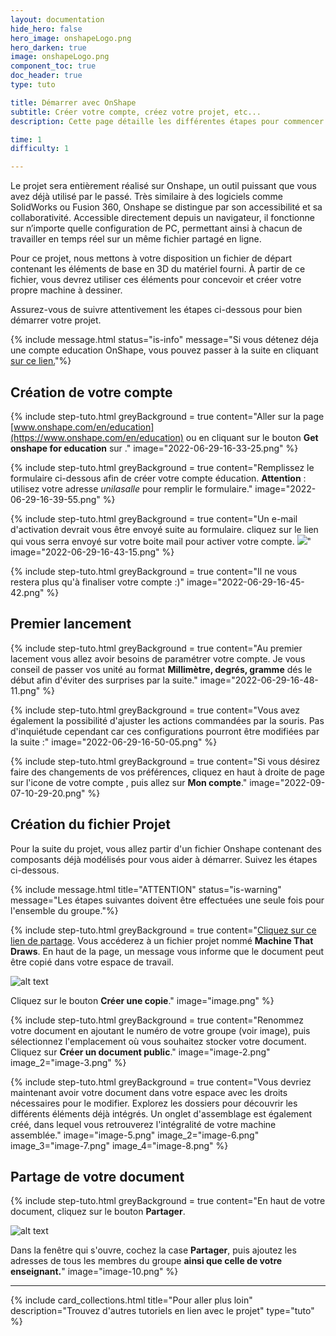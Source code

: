 ```yaml
---
layout: documentation
hide_hero: false
hero_image: onshapeLogo.png
hero_darken: true
image: onshapeLogo.png
component_toc: true
doc_header: true
type: tuto

title: Démarrer avec OnShape
subtitle: Créer votre compte, créez votre projet, etc...
description: Cette page détaille les différentes étapes pour commencer avec OnShape

time: 1
difficulty: 1

---
```


Le projet sera entièrement réalisé sur Onshape, un outil puissant que vous avez déjà utilisé par le passé. Très similaire à des logiciels comme SolidWorks ou Fusion 360, Onshape se distingue par son accessibilité et sa collaborativité. Accessible directement depuis un navigateur, il fonctionne sur n’importe quelle configuration de PC, permettant ainsi à chacun de travailler en temps réel sur un même fichier partagé en ligne.

Pour ce projet, nous mettons à votre disposition un fichier de départ contenant les éléments de base en 3D du matériel fourni. À partir de ce fichier, vous devrez utiliser ces éléments pour concevoir et créer votre propre machine à dessiner.

Assurez-vous de suivre attentivement les étapes ci-dessous pour bien démarrer votre projet.

{% include message.html 
status="is-info" 
message="Si vous détenez déja une compte education OnShape, vous pouvez passer à la suite en cliquant [sur ce lien.](#cr%C3%A9ation-du-fichier-projet)"%}

## Création de votre compte

{% include step-tuto.html 
greyBackground = true
content="Aller sur la page [www.onshape.com/en/education](https://www.onshape.com/en/education) ou en cliquant sur le bouton **Get onshape for education** sur [](www.onshape.com)." 
image="2022-06-29-16-33-25.png" %}

{% include step-tuto.html 
greyBackground = true
content="Remplissez le formulaire ci-dessous afin de créer votre compte éducation. **Attention** : utilisez votre adresse *unilasalle* pour remplir le formulaire." 
image="2022-06-29-16-39-55.png" %}

{% include step-tuto.html 
greyBackground = true
content="Un e-mail d'activation devrait vous être envoyé suite au formulaire. cliquez sur le lien qui vous serra envoyé sur votre boite mail pour activer votre compte.
![](2022-06-29-16-44-41.png)" 
image="2022-06-29-16-43-15.png" %}

{% include step-tuto.html 
greyBackground = true
content="Il ne vous restera plus qu'à finaliser votre compte :)" 
image="2022-06-29-16-45-42.png" %}

## Premier lancement

{% include step-tuto.html 
greyBackground = true
content="Au premier lacement vous allez avoir besoins de paramétrer votre compte. Je vous conseil de passer vos unité au format **Millimètre, degrés, gramme** dés le début afin d'éviter des surprises par la suite." 
image="2022-06-29-16-48-11.png" %}

{% include step-tuto.html 
greyBackground = true
content="Vous avez également la possibilité d'ajuster les actions commandées par la souris. Pas d'inquiétude cependant car ces configurations pourront être modifiées par la suite :" 
image="2022-06-29-16-50-05.png" %}

{% include step-tuto.html 
greyBackground = true
content="Si vous désirez faire des changements de vos préférences, cliquez en haut à droite de page sur l'icone de votre compte , puis allez sur **Mon compte**." 
image="2022-09-07-10-29-20.png" %}


## Création du fichier Projet

Pour la suite du projet, vous allez partir d'un fichier Onshape contenant des composants déjà modélisés pour vous aider à démarrer. Suivez les étapes ci-dessous.

{% include message.html 
title="ATTENTION"
status="is-warning" 
message="Les étapes suivantes doivent être effectuées une seule fois pour l'ensemble du groupe."%}

{% include step-tuto.html 
greyBackground = true
content="[Cliquez sur ce lien de partage](https://cad.onshape.com/documents/779c8d84c3a657c0d64be332/w/bec21e2e6b378a134fd70ce8/e/be4a8c01d60ceec3440ac8b8?renderMode=0&uiState=6750889aaa41d03804ab28a2). Vous accéderez à un fichier projet nommé **Machine That Draws**. En haut de la page, un message vous informe que le document peut être copié dans votre espace de travail.

![alt text](image-1.png)

Cliquez sur le bouton **Créer une copie**." 
image="image.png" %}

{% include step-tuto.html 
greyBackground = true
content="Renommez votre document en ajoutant le numéro de votre groupe (voir image), puis sélectionnez l'emplacement où vous souhaitez stocker votre document. Cliquez sur **Créer un document public**." 
image="image-2.png" 
image_2="image-3.png" %}

{% include step-tuto.html 
greyBackground = true
content="Vous devriez maintenant avoir votre document dans votre espace avec les droits nécessaires pour le modifier. Explorez les dossiers pour découvrir les différents éléments déjà intégrés. Un onglet d'assemblage est également créé, dans lequel vous retrouverez l'intégralité de votre machine assemblée." 
image="image-5.png"
image_2="image-6.png"
image_3="image-7.png"
image_4="image-8.png" %}

## Partage de votre document

{% include step-tuto.html 
greyBackground = true
content="En haut de votre document, cliquez sur le bouton **Partager**.

![alt text](image-9.png)

Dans la fenêtre qui s'ouvre, cochez la case **Partager**, puis ajoutez les adresses de tous les membres du groupe **ainsi que celle de votre enseignant.**" 
image="image-10.png" 
%}

---

{%
  include card_collections.html
  title="Pour aller plus loin"
  description="Trouvez d'autres tutoriels en lien avec le projet"
  type="tuto"
%}